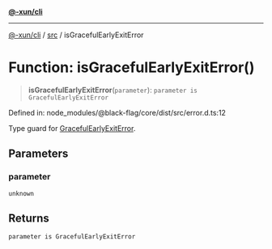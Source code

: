 [**@-xun/cli**](../../README.md)

***

[@-xun/cli](../../README.md) / [src](../README.md) / isGracefulEarlyExitError

# Function: isGracefulEarlyExitError()

> **isGracefulEarlyExitError**(`parameter`): `parameter is GracefulEarlyExitError`

Defined in: node\_modules/@black-flag/core/dist/src/error.d.ts:12

Type guard for [GracefulEarlyExitError](../classes/GracefulEarlyExitError.md).

## Parameters

### parameter

`unknown`

## Returns

`parameter is GracefulEarlyExitError`
